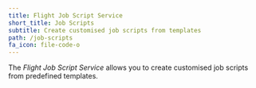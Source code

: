 ```yaml
---
title: Flight Job Script Service
short_title: Job Scripts
subtitle: Create customised job scripts from templates
path: /job-scripts
fa_icon: file-code-o
---
```

The *Flight Job Script Service* allows you to create
customised job scripts from predefined templates.

